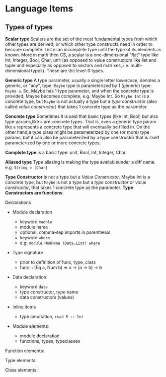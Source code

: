 # Language Items


## Types of types

**Scalar type** 
Scalars are the set of the most fundamental types from which other types are derived, or which other type constructs need in order to become complete.
List is an incomplete type until the type of its elements is known.
More in math then CS, a scalar is a one-dimensional "flat" type like Int, Integer, Bool, Char, unit (as opposed to value constructors like list and tuple and especially as opposed to vectors and matrixes, i.e. multi-dimensional types). These are the level-0 types.

**Generic type**
A type parameter, usually a single letter lowercase, denotes a generic, or "any", type. `Maybe` type is parameterized by 1 (generic) type: `Maybe a`. So, Maybe has 1 type parameter, and when the concrete type is provided, Maybe becomes complete, e.g. Maybe Int. So `Maybe Int` is a concrete type, but `Maybe` is not actually a type but a *type constructor* (also called *value constructor*) that takes 1 concrete type as the parameter.

**Concrete type**
Sometimes it is said that basic types (like Int, Bool) but also type params,like `a` are concrete types. That is, even a generic type param like `a` represents a concrete type that will eventually be filled in. On the other hand,a type class might be parameterized by one (or more) type params, but it can also be parameterized by a type constructor that is itself parameterized by one or more concrete types.

**Complete type** 
is a basic type: unit, Bool, Int, Integer, Char

**Aliased type** 
Type aliasing is making the type availableunder a diff name.
e.g. `String = [Char]`

**Type Constructor** 
is not a type but a *Value Constructor*. Maybe Int is a concrete type, but `Maybe` is not a type but a *type constructor* or *value constructor*, that takes 1 concrete type as the parameter. **Type Constructors are functions**.





Declarations

* Module declaration
  - keyword `module`
  - module name
  - optional: comma-sep imports in parenthesis
  - keyword `where`
  - e.g. `module ModName (Data.List) where`

* Type signature
  - prior to definition of func, type, class
  - func :: (Eq a, Num b) => a -> (a -> b) -> b

* Data declaration:
  - keyword `data`
  - type constructor, type name
  - data constructors (values)

* Inline items
  - type annotation, `read 5 :: Int`

* Module elements:
  - module declaration
  - functions, types, typeclasses


Function elements:

Type elements:

Class elements:
